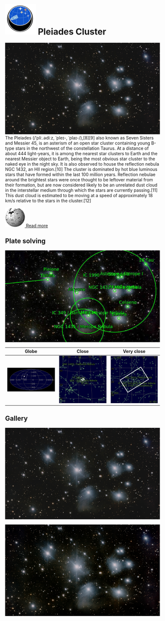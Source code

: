 # ![](Imaging//Common/pyl-tiny.png) Pleiades Cluster
![IMG](Imaging//HD/Pleiades_Cluster+00+co.jpg)
The Pleiades (/ˈpliː.ədiːz, ˈpleɪ-, ˈplaɪ-/),[8][9] also known as Seven Sisters and Messier 45, is an asterism of an open star cluster containing young B-type stars in the northwest of the constellation Taurus. At a distance of about 444 light-years, it is among the nearest star clusters to Earth and the nearest Messier object to Earth, being the most obvious star cluster to the naked eye in the night sky. It is also observed to house the reflection nebula NGC 1432, an HII region.[10] The cluster is dominated by hot blue luminous stars that have formed within the last 100 million years. Reflection nebulae around the brightest stars were once thought to be leftover material from their formation, but are now considered likely to be an unrelated dust cloud in the interstellar medium through which the stars are currently passing.[11] This dust cloud is estimated to be moving at a speed of approximately 18 km/s relative to the stars in the cluster.[12]

[![](Imaging//Common/Wikipedia.png) Read more](https://en.wikipedia.org/wiki/Pleiades)
## Plate solving 


![IMG](Imaging//HD/Pleiades_Cluster_Annotated.jpg)


| Globe | Close | Very close |
| ----- | ----- | ----- |
|![IMG](Imaging//HD/Pleiades_Cluster_Globe.jpg) |![IMG](Imaging//HD/Pleiades_Cluster_Close.jpg) |![IMG](Imaging//HD/Pleiades_Cluster_Closer.jpg) |

## Gallery
![IMG](Imaging//HD/Pleiades_Cluster+00+co.jpg) 

![IMG](Imaging//HD/Pleiades_Cluster+01+co.jpg) 

